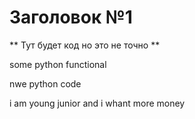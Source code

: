 # Заголовок №1

** Тут будет код но это не точно **

some python functional

nwe python code


i am young junior and i whant more money
